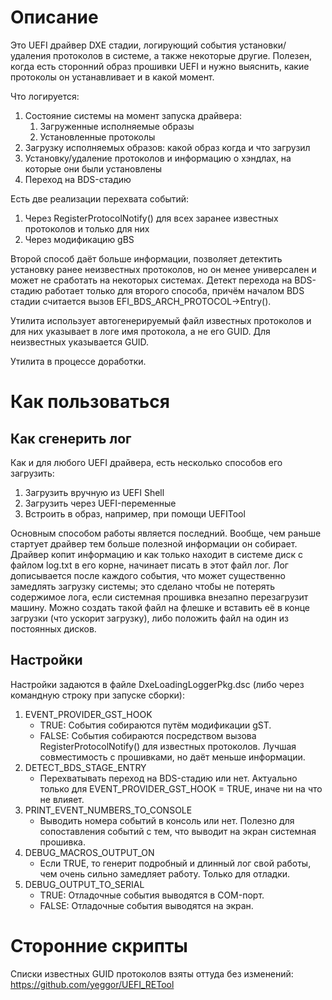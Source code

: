 # Описание
Это UEFI драйвер DXE стадии, логирующий события установки/удаления протоколов в системе, а также некоторые другие. Полезен, когда есть сторонний образ прошивки UEFI и нужно выяснить, какие протоколы он устанавливает и в какой момент.

Что логируется:
1. Состояние системы на момент запуска драйвера:
   1. Загруженные исполняемые образы
   1. Установленные протоколы
1. Загрузку исполняемых образов: какой образ когда и что загрузил
1. Установку/удаление протоколов и информацию о хэндлах, на которые они были установлены
1. Переход на BDS-стадию

Есть две реализации перехвата событий:
1. Через RegisterProtocolNotify() для всех заранее известных протоколов и только для них
1. Через модификацию gBS

Второй способ даёт больше информации, позволяет детектить установку ранее неизвестных протоколов, но он менее универсален и может не сработать на некоторых системах. Детект перехода на BDS-стадию работает только для второго способа, причём началом BDS стадии считается вызов EFI_BDS_ARCH_PROTOCOL->Entry().

Утилита использует автогенерируемый файл известных протоколов и для них указывает в логе имя протокола, а не его GUID. Для неизвестных указывается GUID.

Утилита в процессе доработки.

# Как пользоваться
## Как сгенерить лог
Как и для любого UEFI драйвера, есть несколько способов его загрузить:
1. Загрузить вручную из UEFI Shell
1. Загрузить через UEFI-переменные
1. Встроить в образ, например, при помощи UEFITool

Основным способом работы является последний. Вообще, чем раньше стартует драйвер тем больше полезной информации он собирает. Драйвер копит информацию и как только находит в системе диск с файлом log.txt в его корне, начинает писать в этот файл лог. Лог дописывается после каждого события, что может существенно замедлять загрузку системы; это сделано чтобы не потерять содержимое лога, если системная прошивка внезапно перезагрузит машину. Можно создать такой файл на флешке и вставить её в конце загрузки (что ускорит загрузку), либо положить файл на один из постоянных дисков.

## Настройки
Настройки задаются в файле DxeLoadingLoggerPkg.dsc (либо через командную строку при запуске сборки):
1. EVENT_PROVIDER_GST_HOOK
    - TRUE: События собираются путём модификации gST.
    - FALSE: События собираются посредством вызова RegisterProtocolNotify() для известных протоколов. Лучшая совместимость с прошивками, но даёт меньше информации.
1. DETECT_BDS_STAGE_ENTRY
    - Перехватывать переход на BDS-стадию или нет. Актуально только для  EVENT_PROVIDER_GST_HOOK = TRUE, иначе ни на что не влияет.
1. PRINT_EVENT_NUMBERS_TO_CONSOLE
    - Выводить номера событий в консоль или нет. Полезно для сопоставления событий с тем, что выводит на экран системная прошивка.
1. DEBUG_MACROS_OUTPUT_ON
    - Если TRUE, то генерит подробный и длинный лог свой работы, чем очень сильно замедляет работу. Только для отладки.
1. DEBUG_OUTPUT_TO_SERIAL
    - TRUE: Отладочные события выводятся в COM-порт.
    - FALSE: Отладочные события выводятся на экран.

# Сторонние скрипты
Списки известных GUID протоколов взяты оттуда без изменений: https://github.com/yeggor/UEFI_RETool